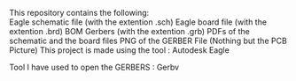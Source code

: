 This repository contains the following:                 
Eagle schematic file (with the extention .sch)
Eagle board file (with the extention .brd)
BOM
Gerbers (with the extention .grb)
PDFs of the schematic and the board files
PNG of the GERBER File (Nothing but the PCB Picture)
This project is made using the tool : Autodesk Eagle

Tool I have used to open the GERBERS : Gerbv
